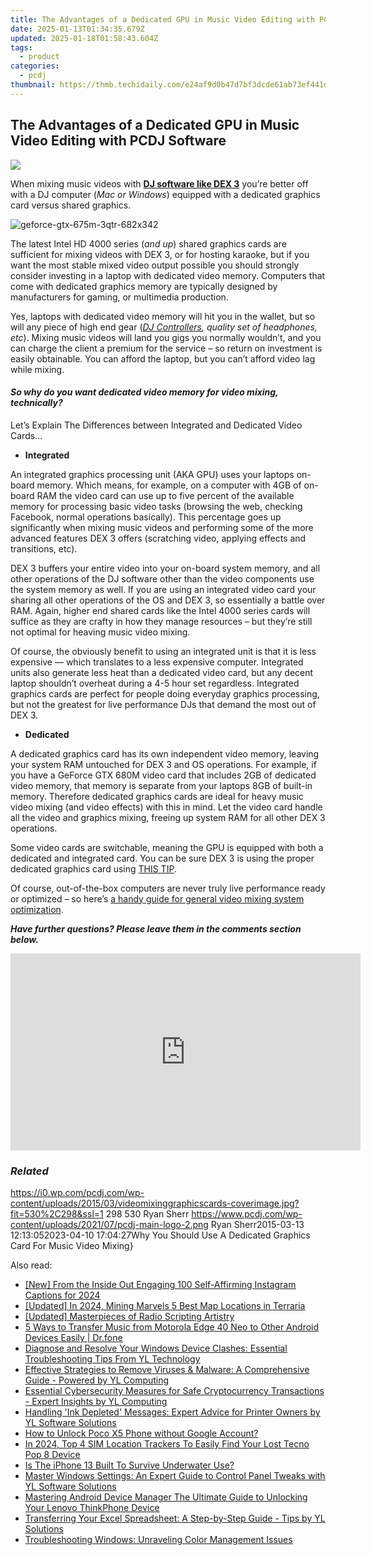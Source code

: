 ```yaml
---
title: The Advantages of a Dedicated GPU in Music Video Editing with PCDJ Software
date: 2025-01-13T01:34:35.679Z
updated: 2025-01-18T01:58:43.604Z
tags:
  - product
categories:
  - pcdj
thumbnail: https://thmb.techidaily.com/e24af9d0b47d7bf3dcde61ab73ef441dcda155d4ef5a243e1a2546d643282d46.jpg
---
```


## The Advantages of a Dedicated GPU in Music Video Editing with PCDJ Software

[![](https://i0.wp.com/pcdj.com/wp-content/uploads/2015/03/videomixinggraphicscards-coverimage.jpg?resize=530%2C298&ssl=1)](https://i0.wp.com/pcdj.com/wp-content/uploads/2015/03/videomixinggraphicscards-coverimage.jpg?fit=530%2C298&ssl=1 "videomixinggraphicscards-coverimage")

When mixing music videos with **[DJ software like DEX 3](https://tools.techidaily.com/pcdj/products/)** you’re better off with a DJ computer (_Mac or Windows_) equipped with a dedicated graphics card versus shared graphics.

![](https://i2.wp.com/pcdj.com/wp-content/uploads/2015/03/geforce-gtx-675m-3qtr-682x342.png?fit=300%2C150&ssl=1 "geforce-gtx-675m-3qtr-682x342")

The latest Intel HD 4000 series (_and up_) shared graphics cards are sufficient for mixing videos with DEX 3, or for hosting karaoke, but if you want the most stable mixed video output possible you should strongly consider investing in a laptop with dedicated video memory. Computers that come with dedicated graphics memory are typically designed by manufacturers for gaming, or multimedia production.

Yes, laptops with dedicated video memory will hit you in the wallet, but so will any piece of high end gear (_[DJ Controllers](https://tools.techidaily.com/pcdj/products/), quality set of headphones, etc_). Mixing music videos will land you gigs you normally wouldn’t, and you can charge the client a premium for the service – so return on investment is easily obtainable. You can afford the laptop, but you can’t afford video lag while mixing.

#### _So why do you want dedicated video memory for video mixing, technically?_

Let’s Explain The Differences between Integrated and Dedicated Video Cards…

* **Integrated**

An integrated graphics processing unit (AKA GPU) uses your laptops on-board memory. Which means, for example, on a computer with 4GB of on-board RAM the video card can use up to five percent of the available memory for processing basic video tasks (browsing the web, checking Facebook, normal operations basically). This percentage goes up significantly when mixing music videos and performing some of the more advanced features DEX 3 offers (scratching video, applying effects and transitions, etc).

DEX 3 buffers your entire video into your on-board system memory, and all other operations of the DJ software other than the video components use the system memory as well. If you are using an integrated video card your sharing all other operations of the OS and DEX 3, so essentially a battle over RAM. Again, higher end shared cards like the Intel 4000 series cards will suffice as they are crafty in how they manage resources – but they’re still not optimal for heaving music video mixing.

Of course, the obviously benefit to using an integrated unit is that it is less expensive — which translates to a less expensive computer. Integrated units also generate less heat than a dedicated video card, but any decent laptop shouldn’t overheat during a 4-5 hour set regardless. Integrated graphics cards are perfect for people doing everyday graphics processing, but not the greatest for live performance DJs that demand the most out of DEX 3.

* **Dedicated**

A dedicated graphics card has its own independent video memory, leaving your system RAM untouched for DEX 3 and OS operations. For example, if you have a GeForce GTX 680M video card that includes 2GB of dedicated video memory, that memory is separate from your laptops 8GB of built-in memory. Therefore dedicated graphics cards are ideal for heavy music video mixing (and video effects) with this in mind. Let the video card handle all the video and graphics mixing, freeing up system RAM for all other DEX 3 operations.

Some video cards are switchable, meaning the GPU is equipped with both a dedicated and integrated card. You can be sure DEX 3 is using the proper dedicated graphics card using [THIS TIP](https://tools.techidaily.com/pcdj/products/).

Of course, out-of-the-box computers are never truly live performance ready or optimized – so here’s [a handy guide for general video mixing system optimization](https://tools.techidaily.com/pcdj/products/).

_**Have further questions? Please leave them in the comments section below.**_ 

<!-- affiliate ads begin -->
<iframe width="560" height="315" src="https://www.youtube.com/embed/FATJWpNYmio?si=72ugPTb3vJXz6cAM" title="YouTube video player" frameborder="0" allow="accelerometer; autoplay; clipboard-write; encrypted-media; gyroscope; picture-in-picture; web-share" referrerpolicy="strict-origin-when-cross-origin" allowfullscreen></iframe>
<!-- affiliate ads end -->

### _Related_

https://i0.wp.com/pcdj.com/wp-content/uploads/2015/03/videomixinggraphicscards-coverimage.jpg?fit=530%2C298&ssl=1 298 530 Ryan Sherr https://www.pcdj.com/wp-content/uploads/2021/07/pcdj-main-logo-2.png Ryan Sherr2015-03-13 12:13:052023-04-10 17:04:27Why You Should Use A Dedicated Graphics Card For Music Video Mixing}

<ins class="adsbygoogle"
     style="display:block"
     data-ad-format="autorelaxed"
     data-ad-client="ca-pub-7571918770474297"
     data-ad-slot="1223367746"></ins>

<ins class="adsbygoogle"
     style="display:block"
     data-ad-client="ca-pub-7571918770474297"
     data-ad-slot="8358498916"
     data-ad-format="auto"
     data-full-width-responsive="true"></ins>

<span class="atpl-alsoreadstyle">Also read:</span>
<div><ul>
<li><a href="https://instagram-videos.techidaily.com/new-from-the-inside-out-engaging-100-self-affirming-instagram-captions-for-2024/"><u>[New] From the Inside Out Engaging 100 Self-Affirming Instagram Captions for 2024</u></a></li>
<li><a href="https://screen-activity-recording.techidaily.com/updated-in-2024-mining-marvels-5-best-map-locations-in-terraria/"><u>[Updated] In 2024, Mining Marvels 5 Best Map Locations in Terraria</u></a></li>
<li><a href="https://fox-hovers.techidaily.com/updated-masterpieces-of-radio-scripting-artistry/"><u>[Updated] Masterpieces of Radio Scripting Artistry</u></a></li>
<li><a href="https://blog-min.techidaily.com/5-ways-to-transfer-music-from-motorola-edge-40-neo-to-other-android-devices-easily-drfone-by-drfone-transfer-from-android-transfer-from-android/"><u>5 Ways to Transfer Music from Motorola Edge 40 Neo to Other Android Devices Easily | Dr.fone</u></a></li>
<li><a href="https://discover-bits.techidaily.com/diagnose-and-resolve-your-windows-device-clashes-essential-troubleshooting-tips-from-yl-technology/"><u>Diagnose and Resolve Your Windows Device Clashes: Essential Troubleshooting Tips From YL Technology</u></a></li>
<li><a href="https://discover-bits.techidaily.com/effective-strategies-to-remove-viruses-and-malware-a-comprehensive-guide-powered-by-yl-computing/"><u>Effective Strategies to Remove Viruses & Malware: A Comprehensive Guide - Powered by YL Computing</u></a></li>
<li><a href="https://discover-bits.techidaily.com/essential-cybersecurity-measures-for-safe-cryptocurrency-transactions-expert-insights-by-yl-computing/"><u>Essential Cybersecurity Measures for Safe Cryptocurrency Transactions - Expert Insights by YL Computing</u></a></li>
<li><a href="https://discover-bits.techidaily.com/handling-ink-depleted-messages-expert-advice-for-printer-owners-by-yl-software-solutions/"><u>Handling 'Ink Depleted' Messages: Expert Advice for Printer Owners by YL Software Solutions</u></a></li>
<li><a href="https://easy-unlock-android.techidaily.com/how-to-unlock-poco-x5-phone-without-google-account-by-drfone-android/"><u>How to Unlock Poco X5 Phone without Google Account?</u></a></li>
<li><a href="https://unlock-android.techidaily.com/in-2024-top-4-sim-location-trackers-to-easily-find-your-lost-tecno-pop-8-device-by-drfone-android/"><u>In 2024, Top 4 SIM Location Trackers To Easily Find Your Lost Tecno Pop 8 Device</u></a></li>
<li><a href="https://technical-tips.techidaily.com/is-the-iphone-13-built-to-survive-underwater-use/"><u>Is The iPhone 13 Built To Survive Underwater Use?</u></a></li>
<li><a href="https://discover-bits.techidaily.com/master-windows-settings-an-expert-guide-to-control-panel-tweaks-with-yl-software-solutions/"><u>Master Windows Settings: An Expert Guide to Control Panel Tweaks with YL Software Solutions</u></a></li>
<li><a href="https://android-unlock.techidaily.com/mastering-android-device-manager-the-ultimate-guide-to-unlocking-your-lenovo-thinkphone-device-by-drfone-android/"><u>Mastering Android Device Manager The Ultimate Guide to Unlocking Your Lenovo ThinkPhone Device</u></a></li>
<li><a href="https://discover-bits.techidaily.com/transferring-your-excel-spreadsheet-a-step-by-step-guide-tips-by-yl-solutions/"><u>Transferring Your Excel Spreadsheet: A Step-by-Step Guide - Tips by YL Solutions</u></a></li>
<li><a href="https://windows11.techidaily.com/troubleshooting-windows-unraveling-color-management-issues/"><u>Troubleshooting Windows: Unraveling Color Management Issues</u></a></li>
</ul></div>

